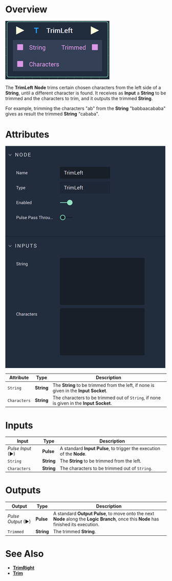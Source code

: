 # Overview

![The TrimLeft Node.](../../.gitbook/assets/trimleft.png)

The **TrimLeft** **Node** trims certain chosen characters from the left side of a **String**, until a different character is found. It receives as **Input** a **String** to be trimmed and the characters to trim, and it outputs the trimmed **String**.

For example, trimming the characters "ab" from the **String** "babbaacababa" gives as result the trimmed **String** "cababa".

# Attributes

![The TrimLeft Node Attributes.](../../.gitbook/assets/trimleftattributes.png)

|Attribute|Type|Description|
|---|---|---|
| `String`| **String** | The **String** to be trimmed from the left, if none is given in the **Input** **Socket**. |
| `Characters` | **String** | The characters to be trimmed out of `String`, if none is given in the **Input Socket**. |

# Inputs

|Input|Type|Description|
|---|---|---|
|*Pulse Input* (►)|**Pulse**|A standard **Input Pulse**, to trigger the execution of the **Node**.|
| `String` | **String** | The **String** to be trimmed from the left.|
| `Characters` | **String** | The characters to be trimmed out of `String`. |

# Outputs

|Output|Type|Description|
|---|---|---|
|*Pulse Output* (►)|**Pulse**|A standard **Output Pulse**, to move onto the next **Node** along the **Logic Branch**, once this **Node** has finished its execution.|
| `Trimmed` | **String** | The trimmed **String**. |

# See Also

* [**TrimRight**](trimright.md)
* [**Trim**](trim.md)


